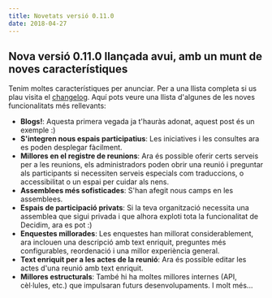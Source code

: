 ```yaml
---
title: Novetats versió 0.11.0
date: 2018-04-27
---
```



## Nova versió 0.11.0 llançada avui, amb un munt de noves característiques

Tenim moltes característiques per anunciar. Per a una llista completa si us plau visita el [changelog](https://github.com/decidim/decidim/blob/0.11-stable/CHANGELOG.md#0110pre). Aquí pots veure una llista d'algunes de les noves funcionalitats més rellevants:

*   **Blogs!**: Aquesta primera vegada ja t'hauràs adonat, aquest post és un exemple :)
*   **S'integren nous espais participatius**: Les iniciatives i les consultes ara es poden desplegar fàcilment.
*   **Millores en el registre de reunions**: Ara és possible oferir certs serveis per a les reunions, els administradors poden obrir una reunió i preguntar als participants si necessiten serveis especials com traduccions, o accessibilitat o un espai per cuidar als nens.
*   **Assemblees més sofisticades**: S'han afegit nous camps en les assemblees.
*   **Espais de participació privats**: Si la teva organització necessita una assemblea que sigui privada i que alhora exploti tota la funcionalitat de Decidim, ara es pot :)
*   **Enquestes millorades**: Les enquestes han millorat considerablement, ara inclouen una descripció amb text enriquit, preguntes més configurables, reordenació i una millor experiència general.
*   **Text enriquit per a les actes de la reunió**: Ara és possible editar les actes d'una reunió amb text enriquit.
*   **Millores estructurals**: També hi ha moltes millores internes (API, cèl·lules, etc.) que impulsaran futurs desenvolupaments. I molt més...
